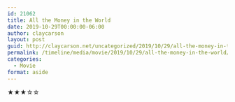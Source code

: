 ```yaml
---
id: 21062
title: All the Money in the World
date: 2019-10-29T00:00:00-06:00
author: claycarson
layout: post
guid: http://claycarson.net/uncategorized/2019/10/29/all-the-money-in-the-world/
permalink: /timeline/media/movie/2019/10/29/all-the-money-in-the-world/
categories:
  - Movie
format: aside
---
```

<div class="media-details"></div>

<div class="media-creator"></div>

<div class="media-rating">★★★☆☆</div>